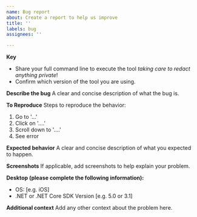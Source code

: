 ```yaml
---
name: Bug report
about: Create a report to help us improve
title: ''
labels: bug
assignees: ''

---
```


**Key**
- Share your full command line to execute the tool *taking care to redact anything private*!
- Confirm which version of the tool you are using.

**Describe the bug**
A clear and concise description of what the bug is.

**To Reproduce**
Steps to reproduce the behavior:
1. Go to '...'
2. Click on '....'
3. Scroll down to '....'
4. See error

**Expected behavior**
A clear and concise description of what you expected to happen.

**Screenshots**
If applicable, add screenshots to help explain your problem.

**Desktop (please complete the following information):**
 - OS: [e.g. iOS]
 - .NET or .NET Core SDK Version [e.g. 5.0 or 3.1]

**Additional context**
Add any other context about the problem here.
